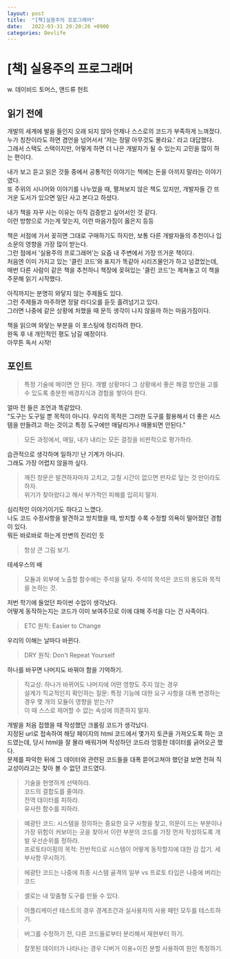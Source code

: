 ```yaml
---
layout: post
title:  "[책]실용주의 프로그래머"
date:   2022-03-31 20:20:26 +0900
categories: Devlife
---
```

 
# [책] 실용주의 프로그래머
w. 데이비드 토머스, 앤드류 헌트

## 읽기 전에
개발의 세계에 발을 들인지 오래 되지 않아 언제나 스스로의 코드가 부족하게 느껴졌다.  
누가 칭찬이라도 하면 겸언을 넘어서서 '저는 정말 아무것도 몰라요.' 라고 대답했다.  
그래서 스택도 스택이지만, 어떻게 하면 더 나은 개발자가 될 수 있는지 고민을 많이 하는 편이다.  

내가 보고 듣고 읽은 것들 중에서 공통적인 이야기는 책에는 돈을 아끼지 말라는 이야기였다.  
또 주위의 시니어와 이야기를 나누었을 때, 펼쳐보지 않은 책도 있지만, 개발자들 간 뜨거운 도서가 있으면 일단 사고 본다고 하셨다.   

내가 책을 자꾸 사는 이유는 아직 검증받고 싶어서인 것 같다.  
이런 방향으로 가는게 맞는지, 이런 마음가짐이 옳은지 등등    

책은 서점에 가서 꽂히면 그대로 구매하기도 하지만, 보통 다른 개발자들의 추천이나 입소문의 영향을 가장 많이 받는다.  
그런 점에서 '실용주의 프로그래머'는 요즘 내 주변에서 가장 뜨거운 책이다.  
처음엔 이미 가지고 있는 '클린 코드'와 표지가 똑같아 시리즈물인가 하고 넘겼었는데, 매번 다른 사람이 같은 책을 추천하니 책장에 꽂혀있는 '클린 코드'는 제쳐놓고 이 책을 주문해 읽기 시작했다.  

아직까지는 분명히 와닿지 않는 주제들도 있다.  
그런 주제들과 마주하면 정말 라디오를 듣듯 흘려넘기고 있다.  
그러면 나중에 같은 상황에 처했을 때 문득 생각이 나지 않을까 하는 마음가짐이다.  

책을 읽으며 와닿는 부분을 이 포스팅에 정리하려 한다.  
완독 후 내 개인적인 평도 남길 예정이다.  
아무튼 독서 시작!

## 포인트
> 특정 기술에 메이면 안 된다. 개별 상황마다 그 상황에서 좋은 해결 방안을 고를 수 있도록 충분한 배경지식과 경험을 쌓아야 한다.

얼마 전 들은 조언과 똑같았다.  
"도구는 도구일 뿐 목적이 아니다. 우리의 목적은 그러한 도구를 활용해서 더 좋은 시스템을 만들려고 하는 것이고 특정 도구에만 매달리거나 매몰되면 안된다."

> 모든 과정에서, 매일, 내가 내리는 모든 결정을 비판적으로 평가하라.

습관적으로 생각하며 일하기! 난 기계가 아니다.  
그래도 가장 어렵지 않을까 싶다.

> 깨진 창문은 발견하자마자 고치고, 고칠 시간이 없으면 판자로 덮는 것 만이라도 하자.  
위기가 찾아왔다고 해서 부가적인 피해를 입히지 말자.

심리적인 이야기이기도 하다고 느꼈다.  
나도 코드 수정사항을 발견하고 방치했을 때, 방치할 수록 수정할 의욕이 떨어졌던 경험이 있다.  
뭐든 바로바로 하는게 만변의 진리인 듯
> 항상 큰 그림 보기.

테세우스의 배

> 모듈과 외부에 노출할 함수에는 주석을 달자. 주석의 목석은 코드의 용도와 목적을 논하는 것.

저번 학기에 들었던 파이썬 수업이 생각났다.  
어떻게 동작하는지는 코드가 이미 보여주므로 이에 대해 주석을 다는 건 사족이다.

> ETC 원칙: Easier to Change  

우리의 이해는 날마다 바뀐다.

> DRY 원칙: Don't Repeat Yourself

하나를 바꾸면 나머지도 바꿔야 함을 기억하기.

> 직교성: 하나가 바뀌어도 나머지에 어떤 영향도 주지 않는 경우  
설계가 직교적인지 확인하는 질문: 특정 기능에 대한 요구 사항을 대폭 변경하는 경우 몇 개의 모듈이 영향을 받는가?  
이 때 스스로 제어할 수 없는 속성에 의존하지 말자.

개발을 처음 접했을 때 작성했던 크롤링 코드가 생각났다.  
지정된 url로 접속하여 해당 페이지의 html 코드에서 몇가지 토큰을 가져오도록 하는 코드였는데, 당시 html을 잘 몰라 배워가며 작성하던 코드라 엉뚱한 데이터를 긁어오곤 했다.  
문제를 파악한 뒤에 그 데이터와 관련된 코드들을 대폭 뜯어고쳐야 했던걸 보면 전혀 직교성이라고는 찾아 볼 수 없던 코드였다.  

> 기술을 현명하게 선택하라.  
코드의 결합도를 줄여라.  
전역 데이터를 피하라.  
유사한 함수를 피하라.  

> 예광탄 코드: 시스템을 정의하는 중요한 요구 사항을 찾고, 의문이 드는 부분이나 가장 위험이 커보이는 곳을 찾아서 이런 부분의 코드를 가장 먼저 작성하도록 개발 우선순위를 정하라.  
> 프로토타이핑의 목적: 전반적으로 시스템이 어떻게 동작할지에 대한 감 잡기. 세부사항 무시하기.  

> 에광탄 코드는 나중에 최종 시스템 골격의 일부 vs 프로토 타입은 나중에 버리는 코드  

> 셸로는 내 맞춤형 도구를 만들 수 있다.  

> 어플리케이션 테스트의 경우 경계조건과 실사용자의 사용 패턴 모두를 테스트하기.  

> 버그를 수정하기 전, 다른 코드들로부터 분리해서 재현부터 하기.  

> 잘못된 데이터가 나타나는 경우 디버거 이용+이진 분할 사용하여 원인 특정하기.  






 






